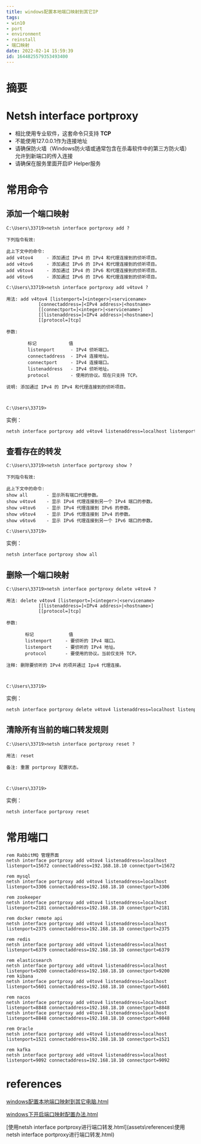 ```yaml
---
title: windows配置本地端口映射到其它IP
tags: 
- win10
- port
- environment
- reinstall
- 端口映射
date: 2022-02-14 15:59:39
id: 1644825579353493400
---
```

# 摘要



# Netsh interface portproxy

- 相比使用专业软件，这套命令只支持 **TCP** 
- 不能使用127.0.0.1作为连接地址
- 请确保防火墙（Windows防火墙或通常包含在杀毒软件中的第三方防火墙）允许到新端口的传入连接
- 请确保在服务里面开启IP Helper服务

# 常用命令

## 添加一个端口映射

```
C:\Users\33719>netsh interface portproxy add ?

下列指令有效:

此上下文中的命令:
add v4tov4     - 添加通过 IPv4 的 IPv4 和代理连接到的侦听项目。
add v4tov6     - 添加通过 IPv6 的 IPv4 和代理连接到的侦听项目。
add v6tov4     - 添加通过 IPv4 的 IPv6 和代理连接到的侦听项目。
add v6tov6     - 添加通过 IPv6 的 IPv6 和代理连接到的侦听项目。

C:\Users\33719>netsh interface portproxy add v4tov4 ?

用法: add v4tov4 [listenport=]<integer>|<servicename>
            [connectaddress=]<IPv4 address>|<hostname>
            [[connectport=]<integer>|<servicename>]
            [[listenaddress=]<IPv4 address>|<hostname>]
            [[protocol=]tcp]

参数:

        标记            值
        listenport      - IPv4 侦听端口。
        connectaddress  - IPv4 连接地址。
        connectport     - IPv4 连接端口。
        listenaddress   - IPv4 侦听地址。
        protocol        - 使用的协议。现在只支持 TCP。

说明: 添加通过 IPv4 的 IPv4 和代理连接到的侦听项目。



C:\Users\33719>
```

实例：

```bat
netsh interface portproxy add v4tov4 listenaddress=localhost listenport=8080 connectaddress=192.168.18.10 connectport=8080
```

## 查看存在的转发

```
C:\Users\33719>netsh interface portproxy show ?

下列指令有效:

此上下文中的命令:
show all       - 显示所有端口代理参数。
show v4tov4    - 显示 IPv4 代理连接到另一个 IPv4 端口的参数。
show v4tov6    - 显示 IPv4 代理连接到 IPv6 的参数。
show v6tov4    - 显示 IPv6 代理连接到 IPv4 的参数。
show v6tov6    - 显示 IPv6 代理连接到另一个 IPv6 端口的参数。

C:\Users\33719>
```

实例：

```bat
netsh interface portproxy show all
```

## 删除一个端口映射

```
C:\Users\33719>netsh interface portproxy delete v4tov4 ?

用法: delete v4tov4 [listenport=]<integer>|<servicename>
            [[listenaddress=]<IPv4 address>|<hostname>]
            [[protocol=]tcp]

参数:

       标记             值
       listenport     - 要侦听的 IPv4 端口。
       listenport     - 要侦听的 IPv4 地址。
       protocol       - 要使用的协议。当前仅支持 TCP。

注释: 删除要侦听的 IPv4 的项并通过 Ipv4 代理连接。



C:\Users\33719>
```

实例：

```bat
netsh interface portproxy delete v4tov4 listenaddress=localhost listenport=8080
```

## 清除所有当前的端口转发规则

```
C:\Users\33719>netsh interface portproxy reset ?

用法: reset

备注: 重置 portproxy 配置状态。



C:\Users\33719>
```

实例：

```bat
netsh interface portproxy reset
```

# 常用端口

```
rem RabbitMQ 管理界面
netsh interface portproxy add v4tov4 listenaddress=localhost listenport=15672 connectaddress=192.168.18.10 connectport=15672

rem mysql
netsh interface portproxy add v4tov4 listenaddress=localhost listenport=3306 connectaddress=192.168.18.10 connectport=3306

rem zookeeper
netsh interface portproxy add v4tov4 listenaddress=localhost listenport=2181 connectaddress=192.168.18.10 connectport=2181

rem docker remote api
netsh interface portproxy add v4tov4 listenaddress=localhost listenport=2375 connectaddress=192.168.18.10 connectport=2375

rem redis
netsh interface portproxy add v4tov4 listenaddress=localhost listenport=6379 connectaddress=192.168.18.10 connectport=6379

rem elasticsearch
netsh interface portproxy add v4tov4 listenaddress=localhost listenport=9200 connectaddress=192.168.18.10 connectport=9200
rem kibana
netsh interface portproxy add v4tov4 listenaddress=localhost listenport=5601 connectaddress=192.168.18.10 connectport=5601

rem nacos
netsh interface portproxy add v4tov4 listenaddress=localhost listenport=8848 connectaddress=192.168.18.10 connectport=8848
netsh interface portproxy add v4tov4 listenaddress=localhost listenport=8848 connectaddress=192.168.18.10 connectport=9848

rem Oracle
netsh interface portproxy add v4tov4 listenaddress=localhost listenport=1521 connectaddress=192.168.18.10 connectport=1521

rem kafka
netsh interface portproxy add v4tov4 listenaddress=localhost listenport=9092 connectaddress=192.168.18.10 connectport=9092
```

# references

 [windows配置本地端口映射到其它电脑.html](assets\references\windows配置本地端口映射到其它电脑.html) 

 [windows下开启端口映射配置办法.html](assets\references\windows下开启端口映射配置办法.html) 

 [使用netsh interface portproxy进行端口转发.html](assets\references\使用netsh interface portproxy进行端口转发.html) 
